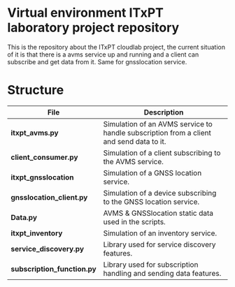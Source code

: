 # Virtual environment ITxPT laboratory project repository
This is the repository about the ITxPT cloudlab project, the current situation of it is that there is a avms service up and running and a client can subscribe and get data from it. Same for gnsslocation service.

# Structure

| File                   | Description                                                  |
|------------------------|--------------------------------------------------------------|
| **itxpt_avms.py**      | Simulation of an AVMS service to handle subscription from a client and send data to it.                                    |
| **client_consumer.py** | Simulation of a client subscribing to the AVMS service.        |
| **itxpt_gnsslocation** | Simulation of a GNSS location service.                         |
| **gnsslocation_client.py** | Simulation of a device subscribing to the GNSS location service. |
| **Data.py**            | AVMS & GNSSlocation static data used in the scripts.        |
| **itxpt_inventory**    | Simulation of an inventory service.                            |
| **service_discovery.py**| Library used for service discovery features.                  |
| **subscription_function.py** | Library used for subscription handling and sending data features.|
